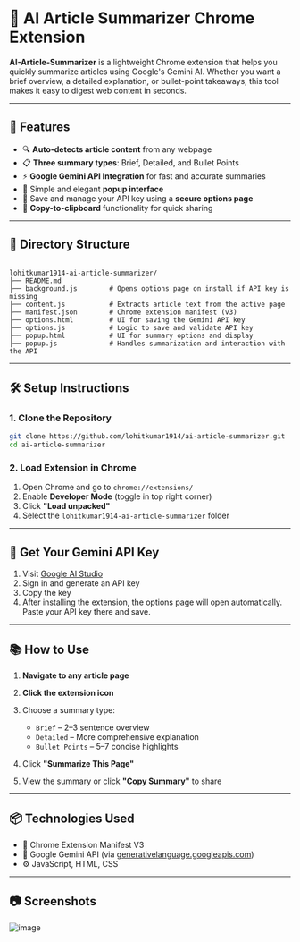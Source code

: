 # 🧠 AI Article Summarizer Chrome Extension

**AI-Article-Summarizer** is a lightweight Chrome extension that helps you quickly summarize articles using Google's Gemini AI. Whether you want a brief overview, a detailed explanation, or bullet-point takeaways, this tool makes it easy to digest web content in seconds.

---

## 🚀 Features

- 🔍 **Auto-detects article content** from any webpage  
- 📋 **Three summary types**: Brief, Detailed, and Bullet Points  
- ⚡ **Google Gemini API Integration** for fast and accurate summaries  
- 🧰 Simple and elegant **popup interface**  
- 🔑 Save and manage your API key using a **secure options page**  
- 📎 **Copy-to-clipboard** functionality for quick sharing  

---

## 📁 Directory Structure

```

lohitkumar1914-ai-article-summarizer/
├── README.md
├── background.js        # Opens options page on install if API key is missing
├── content.js           # Extracts article text from the active page
├── manifest.json        # Chrome extension manifest (v3)
├── options.html         # UI for saving the Gemini API key
├── options.js           # Logic to save and validate API key
├── popup.html           # UI for summary options and display
├── popup.js             # Handles summarization and interaction with the API

````

---

## 🛠️ Setup Instructions

### 1. Clone the Repository

```bash
git clone https://github.com/lohitkumar1914/ai-article-summarizer.git
cd ai-article-summarizer
````

### 2. Load Extension in Chrome

1. Open Chrome and go to `chrome://extensions/`
2. Enable **Developer Mode** (toggle in top right corner)
3. Click **"Load unpacked"**
4. Select the `lohitkumar1914-ai-article-summarizer` folder

---

## 🔐 Get Your Gemini API Key

1. Visit [Google AI Studio](https://makersuite.google.com/app/apikey)
2. Sign in and generate an API key
3. Copy the key
4. After installing the extension, the options page will open automatically. Paste your API key there and save.

---

## 📚 How to Use

1. **Navigate to any article page**
2. **Click the extension icon**
3. Choose a summary type:

   * `Brief` – 2–3 sentence overview
   * `Detailed` – More comprehensive explanation
   * `Bullet Points` – 5–7 concise highlights
4. Click **"Summarize This Page"**
5. View the summary or click **"Copy Summary"** to share

---

## 📦 Technologies Used

* 🧩 Chrome Extension Manifest V3
* 🧠 Google Gemini API (via [generativelanguage.googleapis.com]((https://aistudio.google.com/)))
* ⚙️ JavaScript, HTML, CSS

---


## 📷 Screenshots


![image](https://github.com/user-attachments/assets/fdb02f91-f654-45ef-9043-164534d6b928)
